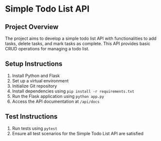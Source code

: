 # Simple Todo List API

## Project Overview
The project aims to develop a simple todo list API with functionalities to add tasks, delete tasks, and mark tasks as complete. This API provides basic CRUD operations for managing a todo list.

## Setup Instructions
1. Install Python and Flask
2. Set up a virtual environment
3. Initialize Git repository
4. Install dependencies using `pip install -r requirements.txt`
5. Run the Flask application using `python app.py`
6. Access the API documentation at `/api/docs`

## Test Instructions
1. Run tests using `pytest`
2. Ensure all test scenarios for the Simple Todo List API are satisfied